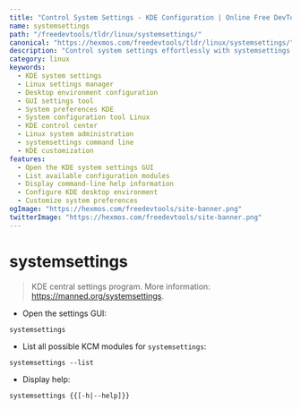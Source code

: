 ```yaml
---
title: "Control System Settings - KDE Configuration | Online Free DevTools by Hexmos"
name: systemsettings
path: "/freedevtools/tldr/linux/systemsettings/"
canonical: "https://hexmos.com/freedevtools/tldr/linux/systemsettings/"
description: "Control system settings effortlessly with systemsettings. Configure KDE desktop environment, manage hardware settings, and customize user preferences. Free online tool, no registration required."
category: linux
keywords:
  - KDE system settings
  - Linux settings manager
  - Desktop environment configuration
  - GUI settings tool
  - System preferences KDE
  - System configuration tool Linux
  - KDE control center
  - Linux system administration
  - systemsettings command line
  - KDE customization
features:
  - Open the KDE system settings GUI
  - List available configuration modules
  - Display command-line help information
  - Configure KDE desktop environment
  - Customize system preferences
ogImage: "https://hexmos.com/freedevtools/site-banner.png"
twitterImage: "https://hexmos.com/freedevtools/site-banner.png"
---
```


# systemsettings

> KDE central settings program.
> More information: <https://manned.org/systemsettings>.

- Open the settings GUI:

`systemsettings`

- List all possible KCM modules for `systemsettings`:

`systemsettings --list`

- Display help:

`systemsettings {{[-h|--help]}}`
